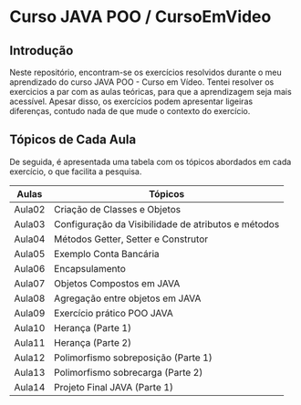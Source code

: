 # Curso JAVA POO / CursoEmVideo

## Introdução

Neste repositório, encontram-se os exercícios resolvidos durante o meu aprendizado do curso JAVA POO - Curso em Vídeo. Tentei resolver os exercicios a par com as aulas teóricas, para que a aprendizagem seja mais acessível.
Apesar disso, os exercícios podem apresentar ligeiras diferenças, contudo nada de que mude o contexto do exercício.

## Tópicos de Cada Aula

De seguida, é apresentada uma tabela com os tópicos abordados em cada exercício, o que facilita a pesquisa.

| Aulas | Tópicos |
| --- | --- |
| Aula02 | Criação de Classes e Objetos |
| Aula03 | Configuração da Visibilidade de atributos e métodos |
| Aula04 | Métodos Getter, Setter e Construtor |
| Aula05 | Exemplo Conta Bancária |
| Aula06 | Encapsulamento|
| Aula07 | Objetos Compostos em JAVA|
| Aula08 |Agregação entre objetos em JAVA|
| Aula09 |Exercício prático POO JAVA|
| Aula10 |Herança (Parte 1)|
| Aula11 |Herança (Parte 2)|
| Aula12 |Polimorfismo sobreposição (Parte 1)|
| Aula13 |Polimorfismo sobrecarga (Parte 2)|
| Aula14 |Projeto Final JAVA (Parte 1)|
